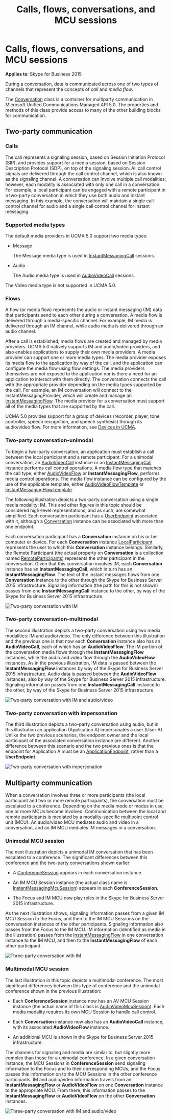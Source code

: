 ﻿---
title: Calls, flows, conversations, and MCU sessions
TOCTitle: Calls, flows, conversations, and MCU sessions
ms:assetid: 8eac0275-344c-4546-a83e-2104ce8f7c6e
ms:mtpsurl: https://msdn.microsoft.com/library/Dn465961(v=office.16)
ms:contentKeyID: 65239884
ms.date: 07/27/2015
mtps_version: v=office.16
---

# Calls, flows, conversations, and MCU sessions


**Applies to**: Skype for Business 2015

During a conversation, data is communicated across one of two types of channels that represent the concepts of *call* and *media flow*.

The [Conversation](https://msdn.microsoft.com/library/hh349224\(v=office.16\)) class is a container for multiparty communication in Microsoft Unified Communications Managed API 5.0. The properties and methods of this class provide access to many of the other building blocks for communication.

## Two-party communication

### Calls

The call represents a signaling session, based on Session Initiation Protocol (SIP), and provides support for a media session, based on Session Description Protocol (SDP), on top of the signaling session. All call control signals are delivered through the call control channel, which is also known as the signaling channel. A conversation can involve multiple call modalities; however, each modality is associated with only one call in a conversation. For example, a local participant can be engaged with a remote participant in a two-party conversation in which they use both audio and instant messaging. In this example, the conversation will maintain a single call control channel for audio and a single call control channel for instant messaging.

### Supported media types

The default media providers in UCMA 5.0 support two media types:

  - Message
    
    The Message media type is used in [InstantMessagingCall](https://msdn.microsoft.com/library/hh161841\(v=office.16\)) sessions.

  - Audio
    
    The Audio media type is used in [AudioVideoCall](https://docs.microsoft.com/dotnet/api/microsoft.rtc.collaboration.audiovideo.audiovideocall?view=ucma-api) sessions.

The Video media type is not supported in UCMA 5.0.

### Flows

A flow (or media flow) represents the audio or instant messaging (IM) data that participants send to each other during a conversation. A media flow is delivered through a media-specific channel. For example, IM media is delivered through an IM channel, while audio media is delivered through an audio channel.

After a call is established, media flows are created and managed by media providers. UCMA 5.0 natively supports IM and audio/video providers, and also enables applications to supply their own media providers. A media provider can support one or more media types. The media provider exposes its media flow to the application by way of the call, and the application can configure the media flow using flow settings. The media providers themselves are not exposed to the application nor is there a need for an application to interact with them directly. The conversation connects the call with the appropriate provider depending on the media types supported by the call. For example, an IM conversation will connect to the InstantMessagingProvider, which will create and manage an [InstantMessagingFlow](https://docs.microsoft.com/dotnet/api/microsoft.rtc.collaboration.instantmessagingflow?view=ucma-api). The media provider for a conversation must support all of the media types that are supported by the call.

UCMA 5.0 provides support for a group of devices (recorder, player, tone controller, speech recognition, and speech synthesis) through its audio/video flow. For more information, see [Devices in UCMA](https://msdn.microsoft.com/library/dd280152\(v=office.16\)).

### Two-party conversation-unimodal

To begin a two-party conversation, an application must establish a call between the local participant and a remote participant. For a unimodal conversation, an [AudioVideoCall](https://docs.microsoft.com/dotnet/api/microsoft.rtc.collaboration.audiovideo.audiovideocall?view=ucma-api) instance or an [InstantMessagingCall](https://msdn.microsoft.com/library/hh161841\(v=office.16\)) instance performs call control operations. A media flow type that matches the call type, either [AudioVideoFlow](https://docs.microsoft.com/dotnet/api/microsoft.rtc.collaboration.audiovideo.audiovideoflow?view=ucma-api) or **InstantMessagingFlow**, performs media control operations. The media flow instance can be configured by the use of the applicable template, either [AudioVideoFlowTemplate](https://docs.microsoft.com/dotnet/api/microsoft.rtc.collaboration.audiovideo.audiovideoflowtemplate?view=ucma-api) or [InstantMessagingFlowTemplate](https://docs.microsoft.com/dotnet/api/microsoft.rtc.collaboration.instantmessagingflowtemplate?view=ucma-api).

The following illustration depicts a two-party conversation using a single media modality: IM. This and other figures in this topic should be considered high-level representations, and as such, are somewhat simplified. Each conversation participant has a [UserEndpoint](https://docs.microsoft.com/dotnet/api/microsoft.rtc.collaboration.userendpoint?view=ucma-api) associated with it, although a [Conversation](https://msdn.microsoft.com/library/hh349224\(v=office.16\)) instance can be associated with more than one endpoint.

Each conversation participant has a **Conversation** instance on his or her computer or device. For each **Conversation** instance [LocalParticipant](https://msdn.microsoft.com/library/hh350132\(v=office.16\)) represents the user to which this **Conversation** instance belongs. Similarly, the Remote Participant (the actual property on **Conversation** is a collection named [RemoteParticipants](https://msdn.microsoft.com/library/hh349440\(v=office.16\))) represents the other participant in the conversation. Given that this conversation involves IM, each **Conversation** instance has an **InstantMessagingCall**, which in turn has an **InstantMessagingFlow**. The text of the instant messages flows from one **Conversation** instance to the other through the Skype for Business Server 2015 infrastructure. Signaling information (the path for this is not shown) passes from one **InstantMessagingCall** instance to the other, by way of the Skype for Business Server 2015 infrastructure.

![Two-party conversation with IM](images/Dn465961.Two-party-Conversation-IM(Office.16).png "Two-party conversation with IM")

### Two-party conversation-multimodal

The second illustration depicts a two-party conversation using two media modalities: IM and audio/video. The only difference between this illustration and the previous one is that now each **Conversation** instance also has an **AudioVideoCall**, each of which has an **AudioVideoFlow**. The IM portion of the conversation media flows through the **InstantMessagingFlow** instances, while the audio and video flow through the **AudioVideoFlow** instances. As in the previous illustration, IM data is passed between the **InstantMessagingFlow** instances by way of the Skype for Business Server 2015 infrastructure. Audio data is passed between the **AudioVideoFlow** instances, also by way of the Skype for Business Server 2015 infrastructure. Signaling information passes from one **InstantMessagingCall** instance to the other, by way of the Skype for Business Server 2015 infrastructure.

![Two-party conversation with IM and audio/video](images/Dn465961.Two-party-Conversation-IM+AV(Office.16).png "Two-party conversation with IM and audio/video")

### Two-party conversation with impersonation

The third illustration depicts a two-party conversation using audio, but in this illustration an application (Application A) impersonates a user (User A). Unlike the two previous scenarios, the endpoint owner and the local participant of the associated conversation instance are different. Another difference between this scenario and the two previous ones is that the endpoint for Application A must be an [ApplicationEndpoint](https://docs.microsoft.com/dotnet/api/microsoft.rtc.collaboration.applicationendpoint?view=ucma-api), rather than a **UserEndpoint**.

![Two-party conversation with impersonation](images/Dn465968.Two-party-Impersonation-AV(Office.16).png "Two-party conversation with impersonation")

## Multiparty communication

When a conversation involves three or more participants (the local participant and two or more remote participants), the conversation must be escalated to a conference. Depending on the media mode or modes in use, one or more MCUs become involved. Communication between the local and remote participants is mediated by a modality-specific multipoint control unit (MCU). An audio/video MCU mediates audio and video in a conversation, and an IM MCU mediates IM messages in a conversation.

### Unimodal MCU session

The next illustration depicts a unimodal IM conversation that has been escalated to a conference. The significant differences between this conference and the two-party conversations shown earlier:

  - A [ConferenceSession](https://msdn.microsoft.com/library/hh349315\(v=office.16\)) appears in each conversation instance.

  - An IM MCU Session instance (the actual class name is [InstantMessagingMcuSession](https://msdn.microsoft.com/library/hh382004\(v=office.16\))) appears in each **ConferenceSession**.

  - The Focus and IM MCU now play roles in the Skype for Business Server 2015 infrastructure.

As the next illustration shows, signaling information passes from a given IM MCU Session to the Focus, and then to the IM MCU Sessions on the conversation instances of the other participants. Signaling information also passes from the Focus to the IM MCU. IM information (identified as media in the illustration) passes from the [InstantMessagingFlow](https://docs.microsoft.com/dotnet/api/microsoft.rtc.collaboration.instantmessagingflow?view=ucma-api) in one conversation instance to the IM MCU, and then to the **InstantMessagingFlow** of each other participant.

![Three-party conversation with IM](images/Dn465961.Three-party-Conference-IM(Office.16).png "Three-party conversation with IM")

### Multimodal MCU session

The last illustration in this topic depicts a multimodal conference. The most significant differences between this type of conference and the unimodal conference shown in the previous illustration:

  - Each **ConferenceSession** instance now has an AV MCU Session instance (the actual name of this class is [AudioVideoMcuSession](https://msdn.microsoft.com/library/hh385298\(v=office.16\))). Each media modality requires its own MCU Session to handle call control.

  - Each **Conversation** instance now also has an **AudioVideoCall** instance, with its associated **AudioVideoFlow** instance.

  - An additional MCU is shown in the Skype for Business Server 2015 infrastructure.

The channels for signaling and media are similar to, but slightly more complex than those for a unimodal conference. In a given conversation instance, the MCU Sessions in **ConferenceSession** send signaling information to the Focus and to their corresponding MCUs, and the Focus passes this information on to the MCU Sessions in the other conference participants. IM and audio/video information travels from an **InstantMessagingFlow** or **AudioVideoFlow** on one **Conversation** instance to the appropriate MCU. From there, this information passes to the **InstantMessagingFlow** or **AudioVideoFlow** on the other **Conversation** instances.

![Three-party conversation with IM and audio/video](images/Dn465961.Three-party-Conference-IM+AV(Office.16).png "Three-party conversation with IM and audio/video")

